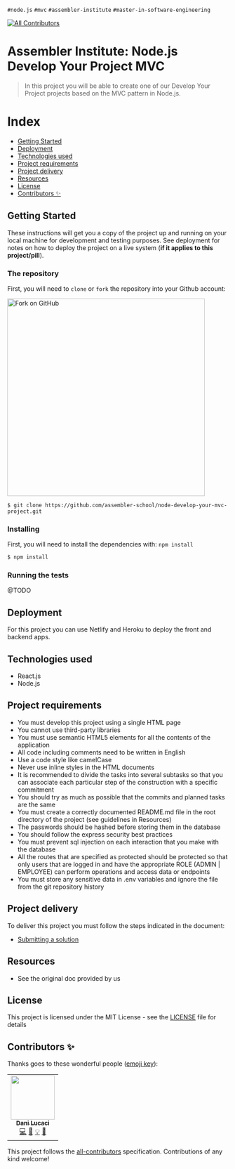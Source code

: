 `#node.js` `#mvc` `#assembler-institute` `#master-in-software-engineering`

<!-- ALL-CONTRIBUTORS-BADGE:START - Do not remove or modify this section -->

[![All Contributors](https://img.shields.io/badge/all_contributors-1-orange.svg?style=flat-square)](#contributors-)

<!-- ALL-CONTRIBUTORS-BADGE:END -->

# Assembler Institute: Node.js Develop Your Project MVC <!-- omit in toc -->

> In this project you will be able to create one of our Develop Your Project
> projects based on the MVC pattern in Node.js.

# Index <!-- omit in toc -->

- [Getting Started](#getting-started)
- [Deployment](#deployment)
- [Technologies used](#technologies-used)
- [Project requirements](#project-requirements)
- [Project delivery](#project-delivery)
- [Resources](#resources)
- [License](#license)
- [Contributors ✨](#contributors-)

## Getting Started

These instructions will get you a copy of the project up and running on your
local machine for development and testing purposes. See deployment for notes on
how to deploy the project on a live system (**if it applies to this
project/pill**).

### The repository

First, you will need to `clone` or `fork` the repository into your Github
account:

<img src="https://docs.github.com/assets/images/help/repository/fork_button.jpg" alt="Fork on GitHub" width='450'>

```
$ git clone https://github.com/assembler-school/node-develop-your-mvc-project.git
```

### Installing

First, you will need to install the dependencies with: `npm install`

```sh
$ npm install
```

### Running the tests

@TODO

## Deployment

For this project you can use Netlify and Heroku to deploy the front and backend
apps.

## Technologies used

- React.js
- Node.js

## Project requirements

- You must develop this project using a single HTML page
- You cannot use third-party libraries
- You must use semantic HTML5 elements for all the contents of the application
- All code including comments need to be written in English
- Use a code style like camelCase
- Never use inline styles in the HTML documents
- It is recommended to divide the tasks into several subtasks so that you can
  associate each particular step of the construction with a specific commitment
- You should try as much as possible that the commits and planned tasks are the
  same
- You must create a correctly documented README.md file in the root directory of
  the project (see guidelines in Resources)
- The passwords should be hashed before storing them in the database
- You should follow the express security best practices
- You must prevent sql injection on each interaction that you make with the
  database
- All the routes that are specified as protected should be protected so that
  only users that are logged in and have the appropriate ROLE (ADMIN | EMPLOYEE)
  can perform operations and access data or endpoints
- You must store any sensitive data in .env variables and ignore the file from
  the git repository history

## Project delivery

To deliver this project you must follow the steps indicated in the document:

- [Submitting a solution](https://www.notion.so/Submitting-a-solution-524dab1a71dd4b96903f26385e24cdb6)

## Resources

- See the original doc provided by us

## License

This project is licensed under the MIT License - see the [LICENSE](LICENSE) file
for details

## Contributors ✨

Thanks goes to these wonderful people
([emoji key](https://allcontributors.org/docs/en/emoji-key)):

<!-- ALL-CONTRIBUTORS-LIST:START - Do not remove or modify this section -->
<!-- prettier-ignore-start -->
<!-- markdownlint-disable -->
<table>
  <tr>
    <td align="center"><a href="http://www.danilucaci.com"><img src="https://avatars.githubusercontent.com/u/19062818?v=4?s=100" width="100px;" alt=""/><br /><sub><b>Dani Lucaci</b></sub></a><br /><a href="https://github.com/assembler-school/vanilla-js-project-template/commits?author=danilucaci" title="Code">💻</a> <a href="https://github.com/assembler-school/vanilla-js-project-template/commits?author=danilucaci" title="Documentation">📖</a> <a href="#example-danilucaci" title="Examples">💡</a> <a href="#tool-danilucaci" title="Tools">🔧</a></td>
  </tr>
</table>

<!-- markdownlint-restore -->
<!-- prettier-ignore-end -->

<!-- ALL-CONTRIBUTORS-LIST:END -->

This project follows the
[all-contributors](https://github.com/all-contributors/all-contributors)
specification. Contributions of any kind welcome!
